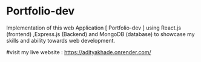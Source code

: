 # Portfolio-dev
Implementation of this web Application [ Portfolio-dev ] using React.js (frontend) ,Express.js (Backend) and MongoDB (database) to showcase my skills and ability towards web development.

#visit my live website : https://adityakhade.onrender.com/
